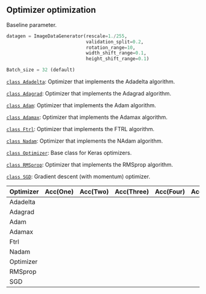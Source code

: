 ## Optimizer optimization

Baseline parameter.

```python
datagen = ImageDataGenerator(rescale=1./255, 
                             validation_split=0.2,
                             rotation_range=10,
                             width_shift_range=0.1,
                             height_shift_range=0.1)

Batch_size = 32 (default)
```

[`class Adadelta`](https://www.tensorflow.org/api_docs/python/tf/keras/optimizers/Adadelta): Optimizer that implements the Adadelta algorithm.

[`class Adagrad`](https://www.tensorflow.org/api_docs/python/tf/keras/optimizers/Adagrad): Optimizer that implements the Adagrad algorithm.

[`class Adam`](https://www.tensorflow.org/api_docs/python/tf/keras/optimizers/Adam): Optimizer that implements the Adam algorithm.

[`class Adamax`](https://www.tensorflow.org/api_docs/python/tf/keras/optimizers/Adamax): Optimizer that implements the Adamax algorithm.

[`class Ftrl`](https://www.tensorflow.org/api_docs/python/tf/keras/optimizers/Ftrl): Optimizer that implements the FTRL algorithm.

[`class Nadam`](https://www.tensorflow.org/api_docs/python/tf/keras/optimizers/Nadam): Optimizer that implements the NAdam algorithm.

[`class Optimizer`](https://www.tensorflow.org/api_docs/python/tf/keras/optimizers/Optimizer): Base class for Keras optimizers.

[`class RMSprop`](https://www.tensorflow.org/api_docs/python/tf/keras/optimizers/RMSprop): Optimizer that implements the RMSprop algorithm.

[`class SGD`](https://www.tensorflow.org/api_docs/python/tf/keras/optimizers/SGD): Gradient descent (with momentum) optimizer.

| Optimizer | Acc(One) | Acc(Two) | Acc(Three) | Acc(Four) | Acc(Five) | Average |
| --------- | -------- | -------- | ---------- | --------- | --------- | ------- |
| Adadelta  |          |          |            |           |           |         |
| Adagrad   |          |          |            |           |           |         |
| Adam      |          |          |            |           |           |         |
| Adamax    |          |          |            |           |           |         |
| Ftrl      |          |          |            |           |           |         |
| Nadam     |          |          |            |           |           |         |
| Optimizer |          |          |            |           |           |         |
| RMSprop   |          |          |            |           |           |         |
| SGD       |          |          |            |           |           |         |
